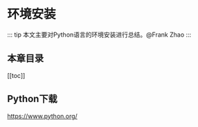 # 环境安装
::: tip
本文主要对Python语言的环境安装进行总结。@Frank Zhao
:::
## 本章目录
[[toc]]
## Python下载
https://www.python.org/